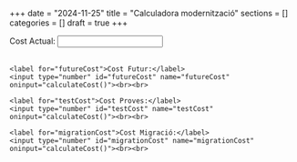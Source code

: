 +++
date        = "2024-11-25"
title       = "Calculadora modernització"
sections    = []
categories  = []
draft       = true
+++

<form id="costForm"></form>
    <label for="currentCost">Cost Actual:</label>
    <input type="text" id="currentCost" name="currentCost" oninput="calculateCost()"><br><br>


    <label for="futureCost">Cost Futur:</label>
    <input type="number" id="futureCost" name="futureCost" oninput="calculateCost()"><br><br>

    <label for="testCost">Cost Proves:</label>
    <input type="number" id="testCost" name="testCost" oninput="calculateCost()"><br><br>

    <label for="migrationCost">Cost Migració:</label>
    <input type="number" id="migrationCost" name="migrationCost" oninput="calculateCost()"><br><br>
</form>

<p id="result"></p>

<script>
    function calculateCost() {
        const currentCost = parseFloat(document.getElementById('currentCost').value) || 0;
        const futureCost = parseFloat(document.getElementById('futureCost').value) || 0;
        const testCost = parseFloat(document.getElementById('testCost').value) || 0;
        const migrationCost = parseFloat(document.getElementById('migrationCost').value) || 0;

        const result = (futureCost - currentCost) + testCost + migrationCost;
        document.getElementById('result').innerText = 'Diferència de cost AS IS / TO BE: ' + (futureCost - currentCost).toLocaleString('ca-ES', { style: 'currency', currency: 'EUR' });
        //document.getElementById('result').innerText += '\nResult: ' + result;

        if(testCost + migrationCost>0){
            document.getElementById('result').innerText += '\nCost migració + proves: ' + (testCost + migrationCost).toLocaleString('ca-ES', { style: 'currency', currency: 'EUR' });;
        }

        if (result > 0) {
            const amortizationTime = (testCost + migrationCost) / (futureCost - currentCost);
            let years = amortizationTime.toFixed(2);
            years = years < 0 ? years*-1 : years;
            //document.getElementById('result').innerText += '\nTemps d\'amortització: ' + years + ' anys';

            let totalDays = amortizationTime * 365;
            totalDays = totalDays < 0 ? totalDays*-1 : totalDays;
            years = Math.floor(totalDays / 365);
            const months = Math.round((totalDays % 365) / 30);
            const days = Math.round((totalDays % 365) % 30);

            document.getElementById('result').innerText += '\nTemps d\'amortització: ' + years + ' anys, ' + months + ' mesos, ' + days + ' dies';

        }else if(result < 0 && futureCost<currentCost & futureCost>0){
            document.getElementById('result').innerText += '\nTemps d\'amortització: <1 any';
        }
    }

</script>